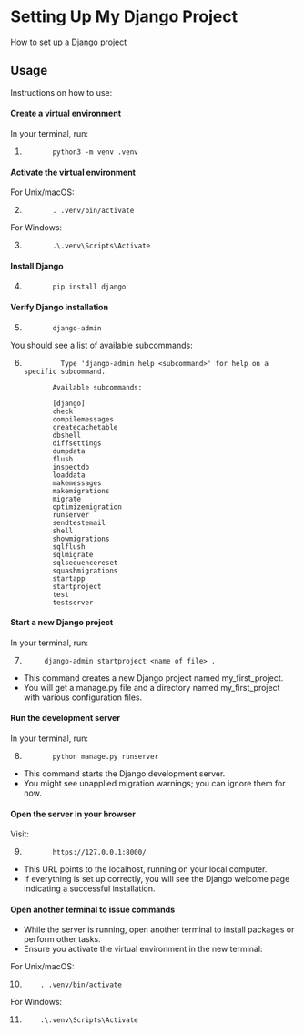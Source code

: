 # Setting Up My Django Project

How to set up a Django project

## Usage

Instructions on how to use:

#### Create a virtual environment

In your terminal, run:

1.            python3 -m venv .venv

#### Activate the virtual environment

For Unix/macOS:

2.            . .venv/bin/activate

For Windows:

3.            .\.venv\Scripts\Activate

#### Install Django

4.            pip install django

#### Verify Django installation

5.            django-admin

You should see a list of available subcommands:

6.              Type 'django-admin help <subcommand>' for help on a specific subcommand.

              Available subcommands:

              [django]
              check
              compilemessages
              createcachetable
              dbshell
              diffsettings
              dumpdata
              flush
              inspectdb
              loaddata
              makemessages
              makemigrations
              migrate
              optimizemigration
              runserver
              sendtestemail
              shell
              showmigrations
              sqlflush
              sqlmigrate
              sqlsequencereset
              squashmigrations
              startapp
              startproject
              test
              testserver

#### Start a new Django project

In your terminal, run:

7.          django-admin startproject <name of file> .

- This command creates a new Django project named my_first_project.
- You will get a manage.py file and a directory named my_first_project with various configuration files.

#### Run the development server

In your terminal, run:

8.            python manage.py runserver

- This command starts the Django development server.
- You might see unapplied migration warnings; you can ignore them for now.

#### Open the server in your browser

Visit:

9.            https://127.0.0.1:8000/

- This URL points to the localhost, running on your local computer.
- If everything is set up correctly, you will see the Django welcome page indicating a successful installation.

#### Open another terminal to issue commands

- While the server is running, open another terminal to install packages or perform other tasks.
- Ensure you activate the virtual environment in the new terminal:

For Unix/macOS:

10.         . .venv/bin/activate

For Windows:

11.         .\.venv\Scripts\Activate
